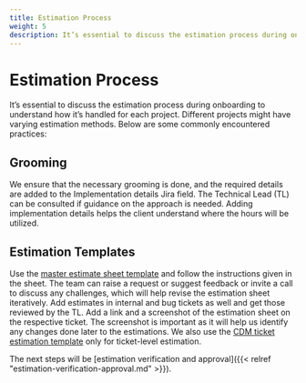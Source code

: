 ```yaml
---
title: Estimation Process
weight: 5
description: It’s essential to discuss the estimation process during onboarding to understand how it’s handled for each project. Different projects might have varying estimation methods.
---
```


# Estimation Process

It’s essential to discuss the estimation process during onboarding to understand how it’s handled for each project. Different projects might have varying estimation methods. Below are some commonly encountered practices:

## Grooming

We ensure that the necessary grooming is done, and the required details are added to the Implementation details Jira field. The Technical Lead (TL) can be consulted if guidance on the approach is needed. Adding implementation details helps the client understand where the hours will be utilized.

## Estimation Templates

Use the [master estimate sheet template](https://docs.google.com/spreadsheets/d/1wXAFXsSbiQfaMSCMGr-7GvWHYh2O9fc5mhUOQgJsos8/edit?gid=683107236#gid=683107236) and follow the instructions given in the sheet. The team can raise a request or suggest feedback or invite a call to discuss any challenges, which will help revise the estimation sheet iteratively. Add estimates in internal and bug tickets as well and get those reviewed by the TL. Add a link and a screenshot of the estimation sheet on the respective ticket. The screenshot is important as it will help us identify any changes done later to the estimations. We also use the [CDM ticket estimation template](https://docs.google.com/spreadsheets/d/1NExM6FlLe0kWwhFNPp4RBi8E1D7iixRQHPVriP22B1Y/edit?gid=0#gid=0) only for ticket-level estimation.

The next steps will be [estimation verification and approval]({{< relref "estimation-verification-approval.md" >}}).
